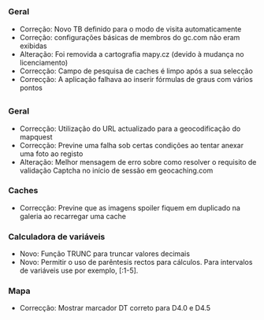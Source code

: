 ##

### Geral
- Correção: Novo TB definido para o modo de visita automaticamente
- Correção: configurações básicas de membros do gc.com não eram exibidas
- Alteração: Foi removida a cartografia mapy.cz (devido à mudança no licenciamento)
- Correcção: Campo de pesquisa de caches é limpo após a sua selecção
- Correcção: A aplicação falhava ao inserir fórmulas de graus com vários pontos

##

### Geral
- Correcção: Utilização do URL actualizado para a geocodificação do mapquest
- Correcção: Previne uma falha sob certas condições ao tentar anexar uma foto ao registo
- Alteração: Melhor mensagem de erro sobre como resolver o requisito de validação Captcha no início de sessão em geocaching.com

### Caches
- Correcção: Previne que as imagens spoiler fiquem em duplicado na galeria ao recarregar uma cache

### Calculadora de variáveis
- Novo: Função TRUNC para truncar valores decimais
- Novo: Permitir o uso de parêntesis rectos para cálculos. Para intervalos de variáveis use por exemplo, \[:1-5\].

### Mapa
- Correcção: Mostrar marcador DT correto para D4.0 e D4.5

